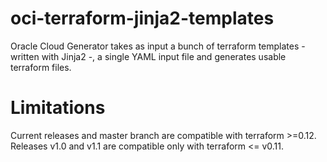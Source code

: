 # oci-terraform-jinja2-templates
Oracle Cloud Generator takes as input a bunch of terraform templates - written with Jinja2 -, a single YAML input file and generates usable terraform files.  

# Limitations
Current releases and master branch are compatible with terraform >=0.12.
Releases v1.0 and v1.1 are compatible only with terraform <= v0.11.
